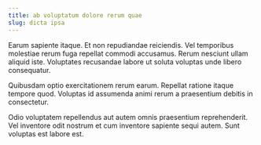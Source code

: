 ```yaml
---
title: ab voluptatum dolore rerum quae
slug: dicta ipsa
---
```


Earum sapiente itaque. Et non repudiandae reiciendis. Vel temporibus molestiae rerum fuga repellat commodi accusamus. Rerum nesciunt ullam aliquid iste. Voluptates recusandae labore ut soluta voluptas unde libero consequatur.

Quibusdam optio exercitationem rerum earum. Repellat ratione itaque tempore quod. Voluptas id assumenda animi rerum a praesentium debitis in consectetur.

Odio voluptatem repellendus aut autem omnis praesentium reprehenderit. Vel inventore odit nostrum et cum inventore sapiente sequi autem. Sunt voluptas est labore est.

